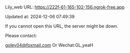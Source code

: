 Lily_web URL: https://222f-61-165-102-156.ngrok-free.app

Updated at: 2024-12-06 07:49:39

If you cannot open this URL, the server might be down.

Please contact: 

goley04@foxmail.com Or Wechat:GL_yeaH